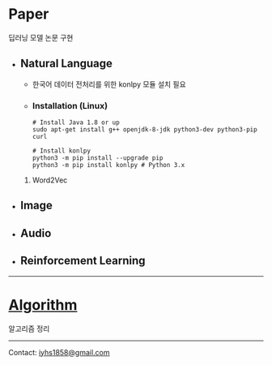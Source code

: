 # Paper
딥러닝 모델 논문 구현

- ## Natural Language
  - 한국어 데이터 전처리를 위한 konlpy 모듈 설치 필요
  
  - ### Installation (Linux)
    ```shell
    # Install Java 1.8 or up
    sudo apt-get install g++ openjdk-8-jdk python3-dev python3-pip curl

    # Install konlpy
    python3 -m pip install --upgrade pip
    python3 -m pip install konlpy # Python 3.x

    ```

  1. Word2Vec
  
- ## Image

- ## Audio

- ## Reinforcement Learning

---

# [Algorithm](./Algorithm)

알고리즘 정리

---
Contact: <iyhs1858@gmail.com>
